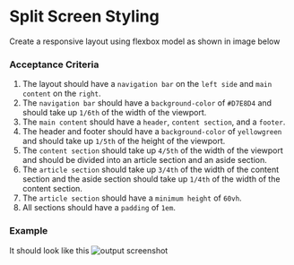 # Split Screen Styling

Create a responsive layout using flexbox model as shown in image below

### Acceptance Criteria

1. The layout should have a `navigation bar` on the `left side` and `main content` on the `right`.
2. The `navigation bar` should have a `background-color` of `#D7E8D4` and should take up `1/6th` of the width of the viewport.
3. The `main content` should have a `header`, `content section`, and a `footer`.
4. The header and footer should have a `background-color` of `yellowgreen` and should take up `1/5th` of the height of the viewport.
5. The `content section` should take up `4/5th` of the width of the viewport and should be divided into an article section and an aside section.
6. The `article section` should take up `3/4th` of the width of the content section and the aside section should take up `1/4th` of the width of the content section.
7. The `article section` should have a `minimum height` of `60vh`.
8. All sections should have a `padding` of `1em`.

### Example

It should look like this
![output screenshot](https://storage.googleapis.com/acciojob-open-file-collections/6978469e-e76b-48ad-b7d5-7f522bb32f29Screenshot%202023-03-25%20at%2012.48.26%20PM.png)
